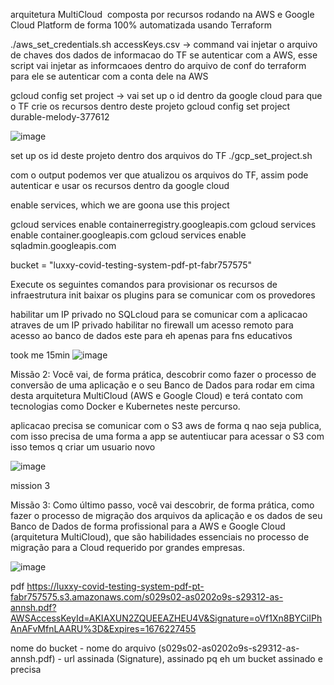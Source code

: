 
arquitetura MultiCloud 
composta por recursos rodando na AWS e Google Cloud Platform de forma 100% automatizada usando Terraform


./aws_set_credentials.sh accessKeys.csv    -> command  vai injetar o arquivo de chaves dos dados de informacao do  TF se autenticar com a AWS, esse script
vai injetar as informcaoes dentro do arquivo de conf do terraform para ele se autenticar com a conta dele na AWS



gcloud config set project <your-project-id>    -> vai set up o id dentro da google cloud para que o TF crie os recursos dentro deste projeto
  gcloud config set project durable-melody-377612
  
![image](https://user-images.githubusercontent.com/57456345/218312556-ef373987-a7c9-490a-8565-d0a4393ff822.png)

  
set up os id deste projeto dentro dos arquivos do TF
  ./gcp_set_project.sh
  
  com o output podemos ver que atualizou os arquivos do TF, assim pode autenticar e usar os recursos dentro da google cloud
  
  
  enable services, which we are goona use this project
  
  gcloud services enable containerregistry.googleapis.com
gcloud services enable container.googleapis.com
gcloud services enable sqladmin.googleapis.com
  
  
  
  
  
   bucket = "luxxy-covid-testing-system-pdf-pt-fabr757575"
  
  
  
  
  Execute os seguintes comandos para provisionar os recursos de infraestrutura
  init baixar os plugins para se comunicar com os provedores 
  
  
  
  habilitar um IP privado no SQLcloud para se comunicar com a aplicacao atraves de um IP privado
  habilitar no firewall um acesso remoto para acesso ao banco de dados
  este para eh apenas para fns educativos
  
  took me 15min
  ![image](https://user-images.githubusercontent.com/57456345/218315860-1d6154e4-e836-41bf-9693-8ce72716c576.png)

  
  
  Missão 2: Você vai, de forma prática, descobrir como fazer o processo de conversão de uma aplicação e 
  o seu Banco de Dados para rodar em cima desta arquitetura MultiCloud (AWS e Google Cloud) e terá contato 
  com tecnologias como Docker e Kubernetes neste percurso.
  
  
  
  aplicacao precisa se comunicar com o S3 aws de forma q nao seja publica, com isso precisa de uma forma a app se autentiucar para acessar o S3
  com isso temos q criar um usuario novo
  
  
  ![image](https://user-images.githubusercontent.com/57456345/218323763-c4da0f41-5c5c-45c4-86a2-d30ea87d76c1.png)

  
  
  
  
  mission 3
  
  Missão 3: Como último passo, você vai descobrir, de forma prática, como fazer o processo de migração dos arquivos da aplicação e os dados de seu 
  Banco de Dados de forma profissional para a 
  AWS e Google Cloud (arquitetura MultiCloud), que são habilidades essenciais no processo de migração para a Cloud requerido por grandes empresas.
  
  
  
  ![image](https://user-images.githubusercontent.com/57456345/218327050-e3af5718-2ee4-4ff4-a2c3-0cd401d19bde.png)
  
  
  
  pdf
  https://luxxy-covid-testing-system-pdf-pt-fabr757575.s3.amazonaws.com/s029s02-as0202o9s-s29312-as-annsh.pdf?AWSAccessKeyId=AKIAXUN2ZQUEEAZHEU4V&Signature=oVf1Xn8BYCiIPhAnAFvMfnLAARU%3D&Expires=1676227455
  
nome do bucket - nome do arquivo (s029s02-as0202o9s-s29312-as-annsh.pdf)  - url assinada (Signature), assinado pq eh um bucket assinado e precisa 
  
  
  
  
  
